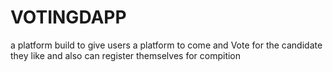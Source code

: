 # VOTINGDAPP
a platform build to give users a platform to come and Vote for the candidate they like and also can register themselves for compition
